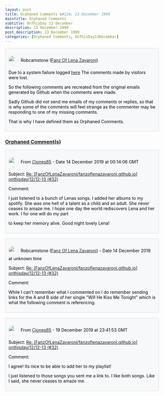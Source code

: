 ```yaml
---
layout: post
title: Orphaned Comments &#124; 13 December 1999
maintitle: Orphaned Comments
subtitle: OnThisDay 13 December
description: 13 December 1999
post_description: 13 December 1999
categories: [Orphaned Comments, OnThisDay13December]
---
```


<div class="discussions">
<p><img src="https://avatars.githubusercontent.com/u/54239649" class="shape"/>Robcamstone (<a class="link" href="https://github.com/FanzOfLenaZavaroni">Fanz Of Lena Zavaroni</a>)</p>
<p>Due to a system failure logged <a class="link" href="https://github.com/FanzOfLenaZavaroni/fanzoflenazavaroni.github.io/discussions/2">here</a> The comments made by visitors were lost.</p>
<p>So the following comments are recreated from the original emails generated by Github when the comments were made.</p>
<p>Sadly Github did not send me emails of my comments or replies, so that is why some of the comments will feel strange as the commenter may be responding to one of my missing comments.</p>
<p>That is why I have defined them as Orphaned Comments.</p>
</div>

<h3 id="orphaned"><a href="#orphaned">Orphaned Comment(s)</a></h3>

<div class="discussions">
<p><img src="https://avatars.githubusercontent.com/u/56027699" class="shape"/>From <a class="link" href="https://github.com/Cjones85">Cjones85</a> - Date 14 December 2019 at 00:14:06 GMT</p>
<p>Subject: <a class="link" href="/onthisday/12/12-13">Re: [FanzOfLenaZavaroni/fanzoflenazavaroni.github.io] onthisday/12/12-13 (#32)</a></p>
<p>Comment:</p>
<p>I just listened to a bunch of Lenas songs. I added her albums to my spotify. She was one hell of a talent as a child and an adult. She never ceases to amaze me. I hope one day the world rediscovers Lena and her work. I for one will do my part</p>
<p>to keep her memory alive. Good night lovely Lena!</p>
</div>

<br />

<div class="discussions">
<p><img src="https://avatars.githubusercontent.com/u/54239649" class="shape"/>Robcamstone (<a class="link" href="https://github.com/FanzOfLenaZavaroni">Fanz Of Lena Zavaroni</a>) - Date 14 December 2019 at unknown time</p>
<p>Subject: <a class="link" href="/onthisday/12/12-13">Re: [FanzOfLenaZavaroni/fanzoflenazavaroni.github.io] onthisday/12/12-13 (#32)</a></p>
<p>Comment:</p>
<p>While I can't remember what I commented on I do remember sending links for the A and B side of her single "Will He Kiss Me Tonight" which is what the following comment is referencing.</p>
<p></p>
</div>

<br />

<div class="discussions">
<p><img src="https://avatars.githubusercontent.com/u/56027699" class="shape"/>From <a class="link" href="https://github.com/Cjones85">Cjones85</a> - 19 December 2019 at 23:41:53 GMT</p>
<p>Subject: <a class="link" href="/onthisday/12/12-13">Re: [FanzOfLenaZavaroni/fanzoflenazavaroni.github.io] onthisday/12/12-13 (#32)</a></p>
<p>Comment:</p>
<p>I agree! Its nice to be able to add her to my playlist!</p>
<p>I just listened to those songs you sent me a link to. I like both songs. Like I said, she never ceases to amaze me.</p>
</div>

<style>
.discussions {background-color:#f6f8fa; color:#000; padding: 10px; border-radius: 0.25rem; border-style: solid; border-color: #DBDBDB; border-width: 1px;}

.shape {
    background-color: var(--color-avatar-bg);
    border-radius: 50%;
    box-shadow: 0 0 0 1px var(--color-avatar-border);
    display: inline-block;
    flex-shrink: 0;
    line-height: 1;
    overflow: hidden;
    vertical-align: middle;
    width:32px;
    margin: 0px 8px 0px 0px;
}
</style>

